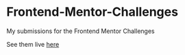 # Frontend-Mentor-Challenges

My submissions for the Frontend Mentor Challenges

See them live [here](https://frontend-mentor-challenges-sigma.vercel.app/)
